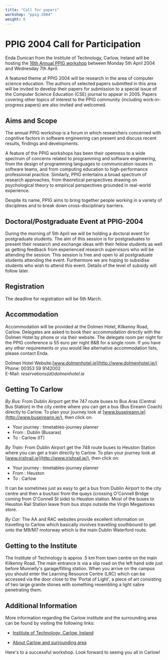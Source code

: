 ```yaml
---
title: "Call for papers"
workshop: "ppig-2004"
weight: 0
---
```




PPIG 2004 Call for Participation
================================



Enda Dunican from the Institute of Technology, Carlow, Ireland will be hosting the [16th Annual PPIG workshop](/node/110) between Monday 5th April 2004 and Wednesday 7th April.

A featured theme at PPIG 2004 will be research in the area of computer science education. The authors of selected papers submitted in this area will be invited to develop their papers for submission to a special issue of the Computer Science Education (CSE) journal to appear in 2005. Papers covering other topics of interest to the PPIG community (including work-in-progress papers) are also invited and welcomed.

Aims and Scope
--------------

The annual PPIG workshop is a forum in which researchers concerned with cognitive factors in software engineering can present and discuss recent results, findings and developments.

A feature of the PPIG workshops has been their openness to a wide spectrum of concerns related to programming and software engineering, from the design of programming languages to communication issues in software teams, and from computing education to high-performance professional practice. Similarly, PPIG entertains a broad spectrum of research approaches, from theoretical perspectives drawing on psychological theory to empirical perspectives grounded in real-world experience.

Despite its name, PPIG aims to bring together people working in a variety of disciplines and to break down cross-disciplinary barriers.

Doctoral/Postgraduate Event at PPIG-2004
----------------------------------------

During the morning of 5th April we will be holding a doctoral event for postgraduate students. The aim of this session is for postgraduates to present their research and exchange ideas with their fellow students as well as getting feedback from experienced research supervisors who will be attending the session. This session is free and open to all postgraduate students attending the event. Furthermore we are hoping to subsidise students who wish to attend this event. Details of the level of subsidy will follow later.

Registration
------------

The deadline for registration will be 5th March.

Accommodation
-------------

Accommodation will be provided at the Dolmen Hotel, Kilkenny Road, Carlow. Delegates are asked to book their accommodation directly with the Dolmen Hotel by phone or via their website. The delegate room per night for the PPIG conference is 55 euro per night B&B for a single room. If you have any other requirements or you would like alternative accommodation lists, please contact Enda.

Dolmen Hotel Website:[www.dolmenhotel.ie](http://www.dolmenhotel.ie/)  
Phone: 00353 59 9142002  
E-Mail: _reservations(at)dolmenhotel.ie_

Getting To Carlow
-----------------

_By Bus:_ From Dublin Airport get the 747 route buses to Bus Aras (Central Bus Station) in the city centre where you can get a bus (Bus Eireann Coach) directly to Carlow. To plan your journey look at [www.buseireann.ie](http://www.buseireann.ie/), then click on:

*   Your journey : timetables-journey planner
*   From : Dublin (Busaras)
*   To : Carlow (IT)

_By Train:_ From Dublin Airport get the 748 route buses to Heuston Station where you can get a train directly to Carlow. To plan your journey look at [www.irishrail.ie](http://www.irishrail.ie/), then click on:

*   Your journey : timetables-journey planner
*   From : Heuston
*   To : Carlow

It can be sometimes just as easy to get a bus from Dublin Airport to the city centre and then a bus/taxi from the quays (crossing O'Connell Bridge coming from O'Connell St side) to Heuston station. Most of the buses to Heuston Rail Station leave from bus stops outside the Virgin Megastores store.

_By Car:_ The AA and RAC websites provide excellent information on travelling to Carlow which basically involves travelling southbound to get onto the M9/M7 motorway which is the main Dublin Waterford route.

Getting to the Institute
------------------------

The Institute of Technology is approx .5 km from town centre on the main Kilkenny Road. The main entrance is via a slip road on the left hand side just before Munnelly's garage/filling station. When you arrive on the campus you should enter the Learning Resource Centre (LRC) which can be accessed via the door close to the 'Portal of Light', a piece of art consisting of two large granite stones with something resembling a light sabre penetrating them.

Additional Information
----------------------

More information regarding the Carlow institute and the surrounding area can be found by visiting the following links:

*   [Institute of Technology, Carlow, Ireland](http://www.itcarlow.ie/)
    
*   [About Carlow and surrounding area](http://www.carlowtourism.com/)
    

Here's to a successful workshop. Look forward to seeing you all in Carlow!
